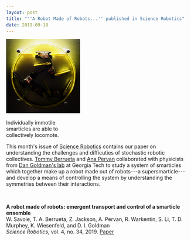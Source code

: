 ```yaml
---
layout: post
title: "''A Robot Made of Robots...'' published in Science Robotics"
date: 2019-09-18
---
```


<div class="container">
    <img class="hover_box" style="width:40%" src="/images/smarticleSR.JPG" alt="A supersmarticle" >
    <div class="caption" style="width:40%; bottom:3%"><p>Individually immotile smarticles are able to collectively locomote.</p></div>
</div>

This month's issue of <a href="https://robotics.sciencemag.org/">Science Robotics</a> contains our paper on understanding the challenges and difficuties of stochastic robotic collectives. <a href="https://murpheylab.github.io/people/thomasberrueta">Tommy Berrueta</a> and <a href="https://murpheylab.github.io/people/anapervan">Ana Pervan</a> collaborated with physicists from <a href="http://crablab.gatech.edu/">Dan Goldman's lab</a> at Georgia Tech to study a system of smarticles which together make up a robot made out of robots---a supersmarticle---and develop a means of controlling the system by understanding the symmetries between their interactions.


<br>
<p><b>A robot made of robots: emergent transport and control of a smarticle ensemble</b>
  <br>W. Savoie, T. A. Berrueta, Z. Jackson, A. Pervan, R. Warkentin, S. Li, T. D. Murphey, K. Wiesenfeld, and D. I. Goldman
  <br><i>Science Robotics</i>, vol. 4, no. 34, 2019. <a href="https://robotics.sciencemag.org/content/4/34/eaax4316">Paper</a></p>
